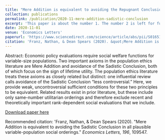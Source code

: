 ```yaml
---
title: "Mere Addition is equivalent to avoiding the Repugnant Conclusion in all plausible variable-population social orderings"
collection: publications
permalink: /publication/2020-11-mere-addition-sadistic-conclusion
excerpt: 'This paper is about the number 1. The number 2 is left for future work.'
date: 2020-11-01
venue: 'Economics Letters'
paperurl: 'https://www.sciencedirect.com/science/article/abs/pii/S016517652030330X'
citation: 'Franz, Nathan, & Dean Spears (2020). &quot;Mere Addition is equivalent to avoiding the Sadistic Conclusion in all plausible variable-population social orderings.&quot; <i>Economics Letters, 196</i>, 109547.'
---
```

Abstract: Economic policy evaluations require social welfare functions for variable-size populations. Two important axioms in the population ethics literature are Mere Addition and avoidance of the Sadistic Conclusion, both of which focus on the sign of lifetime utility. The population ethics literature treats these axioms as closely related but distinct: one influential review calls avoidance of the Sadistic Conclusion “less controversial.” Here, we provide weak, uncontroversial sufficient conditions for these two principles to be equivalent. Related results exist in prior literature, but these include only same-number utilitarian orderings and therefore exclude recent and theoretically important rank-dependent social evaluations that we include.

[Download paper here](https://nathan-franz.github.io/files/franz2020_scma.pdf)

Recommended citation: 'Franz, Nathan, & Dean Spears (2020). &quot;Mere Addition is equivalent to avoiding the Sadistic Conclusion in all plausible variable-population social orderings.&quot; <i>Economics Letters, 196</i>, 109547.
